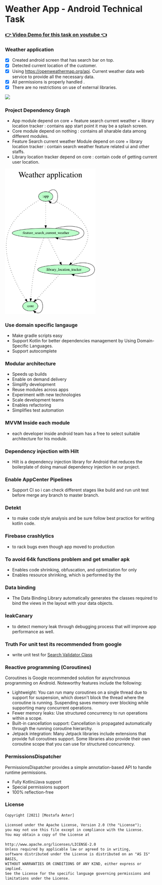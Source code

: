 # Weather App - Android Technical Task #

### [👉 Video Demo for this task on youtube 👈](https://youtu.be/_jTwuhQ3rqc)

### Weather application
- [x] Created android screen that has search bar on top.
- [x] Detected current location of the customer.
- [x] Using https://openweathermap.org/api. Current weather data web service to provide all the necessary data.
- [x] All permissions is properly handled .
- [x] There are no restrictions on use of external libraries.

 <img src="https://github.com/MostafaAnter/Android_Technical_Task/blob/master/task.gif" width="300">

### Project Dependency Graph ###
- App module
  depend on core + feature search current weather + library location tracker : contains app start point it may be a splash screen.
- Core module
  depend on nothing  : contains all sharable data among different modules.
- Feature Search current weather Module
  depend on core + library location tracker : contain search weather feature related ui and other staffs.
- Library location tracker
  depend on core : contain code of getting current user location.

<img src="https://raw.githubusercontent.com/MostafaAnter/Weather_application/master/project.dot.png" width="300">

### Use domain specific langauge ###
- Make gradle scripts easy
- Support Kotlin for better dependencies management by Using Domain-Specific Languages.
- Support autocomplete

### Modular architecture ###
- Speeds up builds
- Enable on demand delivery
- Simplify development
- Reuse modules across apps
- Experiment with new technologies
- Scale development teams
- Enables refactoring
- Simplifies test automation

### MVVM Inside each module
- each developer inside android team has a free to select suitable architecture for his module.

### Dependency injection with Hilt ###
- Hilt is a dependency injection library for Android that reduces the boilerplate of doing manual dependency injection in our project.

### Enable AppCenter Pipelines ###
- Support CI so i can check different stages like build and run unit test
  before merge any branch to master branch.

### Detekt ###
- to make code style analysis and be sure follow best practice for writing kotlin code.

### Firebase crashlytics ###
- to rack bugs even though app moved to production

### To avoid 64k functions problem and get smaller apk ###
- Enables code shrinking, obfuscation, and optimization for only
- Enables resource shrinking, which is performed by the

### Data binding
- The Data Binding Library automatically generates the classes required to bind the views in the layout with your data objects.

### leakCanary
- to detect memory leak through debugging process that will improve app performance as well.

### Truth For unit test its recommended from google
- write unit test for [Search Validator Class](https://github.com/MostafaAnter/Weather_application/blob/master/feature_search_current_weather/src/test/java/app/anter/feature_search_current_weather/ui/usecase/SearchValidatorTest.kt)

### Reactive programming (Coroutines)
Coroutines is Google recommended solution for asynchronous programming on Android. Noteworthy features include the following:

- Lightweight: You can run many coroutines on a single thread due to support for suspension, which doesn't block the thread where the coroutine is running. Suspending saves memory over blocking while supporting many concurrent operations.
- Fewer memory leaks: Use structured concurrency to run operations within a scope.
- Built-in cancellation support: Cancellation is propagated automatically through the running coroutine hierarchy.
- Jetpack integration: Many Jetpack libraries include extensions that provide full coroutines support. Some libraries also provide their own coroutine scope that you can use for structured concurrency.

### PermissionsDispatcher ###
PermissionsDispatcher provides a simple annotation-based API to handle runtime permissions.
- Fully Kotlin/Java support
- Special permissions support
- 100% reflection-free


### License
    Copyright [2021] [Mostafa Anter]

    Licensed under the Apache License, Version 2.0 (the "License");
    you may not use this file except in compliance with the License.
    You may obtain a copy of the License at

    http://www.apache.org/licenses/LICENSE-2.0
    Unless required by applicable law or agreed to in writing,
    software distributed under the License is distributed on an "AS IS" BASIS,
    WITHOUT WARRANTIES OR CONDITIONS OF ANY KIND, either express or implied. 
    See the License for the specific language governing permissions and limitations under the License.

